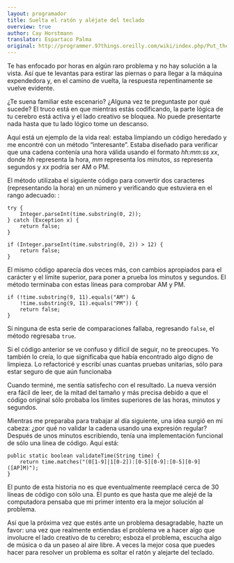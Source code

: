 ```yaml
---
layout: programador
title: Suelta el ratón y aléjate del teclado
overview: true
author: Cay Horstmann
translator: Espartaco Palma
original: http://programmer.97things.oreilly.com/wiki/index.php/Put_the_Mouse_Down_and_Step_Away_from_the_Keyboard
---
```


Te has enfocado por horas en algún raro problema y no hay solución a la
vista. Así que te levantas para estirar las piernas o para llegar a la
máquina expendedora y, en el camino de vuelta, la respuesta
repentinamente se vuelve evidente.

¿Te suena familiar este escenario? ¿Alguna vez te preguntaste por qué
sucede? El truco está en que mientras estás codificando, la parte lógica
de tu cerebro está activa y el lado creativo se bloquea. No puede
presentarte nada hasta que tu lado lógico tome un descanso.

Aquí está un ejemplo de la vida real: estaba limpiando un código
heredado y me encontré con un método “interesante”. Estaba diseñado para
verificar que una cadena contenía una hora válida usando el formato
_hh:mm:ss xx_, donde _hh_ representa la hora, _mm_ representa los
minutos, _ss_ representa segundos y _xx_ podría ser AM o PM.

El método utilizaba el siguiente código para convertir dos caracteres
(representando la hora) en un número y verificando que estuviera en el
rango adecuado: :

    try {
        Integer.parseInt(time.substring(0, 2));
    } catch (Exception x) {
        return false;
    }

    if (Integer.parseInt(time.substring(0, 2)) > 12) {
        return false;
    }


El mismo código aparecía dos veces más, con cambios apropiados para el
carácter y el límite superior, para poner a prueba los minutos y
segundos. El método terminaba con estas líneas para comprobar AM y PM.


    if (!time.substring(9, 11).equals("AM") &
        !time.substring(9, 11).equals("PM")) {
        return false;
    }


Si ninguna de esta serie de comparaciones fallaba, regresando `false`,
el método regresaba `true`.

Si el código anterior se ve confuso y difícil de seguir, no te
preocupes. Yo también lo creía, lo que significaba que había encontrado
algo digno de limpieza. Lo refactoricé y escribí unas cuantas pruebas
unitarias, sólo para estar seguro de que aún funcionaba

Cuando terminé, me sentía satisfecho con el resultado. La nueva versión
era fácil de leer, de la mitad del tamaño y más precisa debido a que el
código original sólo probaba los límites superiores de las horas,
minutos y segundos.

Mientras me preparaba para trabajar al día siguiente, una idea surgió en
mi cabeza: ¿por qué no validar la cadena usando una expresión regular?
Después de unos minutos escribiendo, tenía una implementación funcional
de sólo una línea de código. Aquí está:


    public static boolean validateTime(String time) {
        return time.matches("(0[1-9]|1[0-2]):[0-5][0-9]:[0-5][0-9] ([AP]M)");
    }


El punto de esta historia no es que eventualmente reemplacé cerca de 30
líneas de código con sólo una. El punto es que hasta que me alejé de la
computadora pensaba que mi primer intento era la mejor solución al
problema.

Así que la próxima vez que estés ante un problema desagradable, hazte un
favor: una vez que realmente entiendas el problema ve a hacer algo que
involucre el lado creativo de tu cerebro; esboza el problema, escucha
algo de música o da un paseo al aire libre. A veces la mejor cosa que
puedes hacer para resolver un problema es soltar el ratón y alejarte del
teclado.

